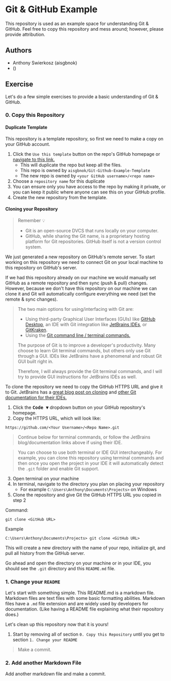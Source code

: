 # Git & GitHub Example

This repository is used as an example space for understanding Git & GitHub. Feel free to copy this
repository and mess around; however, please provide attribution.

## Authors

- Anthony Swierkosz (aisgbnok)
- <name> (<GitHub username>)

## Exercise

Let's do a few simple exercises to provide a basic understanding of Git & GitHub.

### 0. Copy this Repository

#### Duplicate Template

This repository is a template repository, so first we need to make a copy on your GitHub account.

1. Click the `Use this template` button on the repo's GitHub homepage
   or [navigate to this link.](https://github.com/aisgbnok/Git-Github-Example-Template/generate)
    - This will duplicate the repo but keep all the files.
    - This repo is owned by `aisgbnok/Git-Github-Example-Template`
    - The new repo is owned by `<your GitHub username>/<repo name> `
2. Choose a `repository name` for this duplicate
3. You can ensure only you have access to the repo by making it private, or you can keep it public
   where anyone can see this on your GitHub profile.
4. Create the new repository from the template.

#### Cloning your Repository

> Remember 💡
>
> - Git is an open-source DVCS that runs locally on your computer.
> - GitHub, while sharing the Git name, is a proprietary hosting platform for Git repositories. GitHub itself is not a version control system.

We just generated a new repository on GitHub's remote server. To start working on this repository we
need to connect Git on your local machine to this repository on GitHub's server.

If we had this repository already on our machine we would manually set GitHub as a remote repository
and then sync (push & pull) changes. However, because we don't have this repository on our machine
we can clone it and Git will automatically configure everything we need (set the remote & sync
changes).

> The two main options for using/interfacing with Git are:
>
> - Using third-party Graphical User Interfaces (GUIs) like [GitHub Desktop](https://desktop.github.com/), an IDE with Git integration like [JetBrains IDEs](https://www.jetbrains.com/), or [GitKraken](https://www.gitkraken.com/).
> - Using the [Git command line / terminal commands.](https://git-scm.com/docs/git)
>
> The purpose of Git is to improve a developer's productivity. Many choose to learn Git terminal
> commands, but others only use Git through a GUI. IDEs like JetBrains have a phenomenal and robust
> Git GUI built right in.
>
> Therefore, I will always provide the Git terminal commands, and I will try to provide GUI
> instructions for JetBrains IDEs as well.

To clone the repository we need to copy the GitHub HTTPS URL and give it to Git. JetBrains has
a [great blog post on cloning](https://blog.jetbrains.com/idea/2020/10/clone-a-project-from-github/)
and [other Git documentation for their IDEs.](https://www.jetbrains.com/help/idea/set-up-a-git-repository.html)

1. Click the <kbd>**Code** ▼</kbd> dropdown button on your GitHub repository's homepage.
2. Copy the HTTPS URL, which will look like:

```
https://github.com/<Your Username>/<Repo Name>.git
```

> Continue below for terminal commands, or follow the JetBrains blog/documentation links above if using their IDE.

> You can choose to use both terminal or IDE GUI interchangeably. For example, you can clone this repository using terminal commands and then once you open the project in your IDE it will automatically detect the `.git` folder and enable Git support.

3. Open terminal on your machine
4. In terminal, navigate to the directory you plan on placing your repository
    - For example `C:\Users\Anthony\Documents\Projects>` on Windows
5. Clone the repository and give Git the GitHub HTTPS URL you copied in step 2

Command:

```
git clone <GitHub URL>
```

Example

```
C:\Users\Anthony\Documents\Projects> git clone <GitHub URL>
```

This will create a new directory with the name of your repo, initialize git, and pull all history
from the GitHub server.

Go ahead and open the directory on your machine or in your IDE, you should see the `.git` directory
and this `README.md` file.

### 1. Change your `README`

Let's start with something simple. This README.md is a markdown file. Markdown files are text files
with some basic formatting abilities. Markdown files have a `.md` file extension and are widely used
by developers for documentation. (Like having a README file explaining what their repository does.)

Let's clean up this repository now that it is yours!

1. Start by removing all of section `0. Copy this Repository` until you get to
   section `1. Change your README`

> Make a commit.

### 2. Add another Markdown File

Add another markdown file and make a commit.